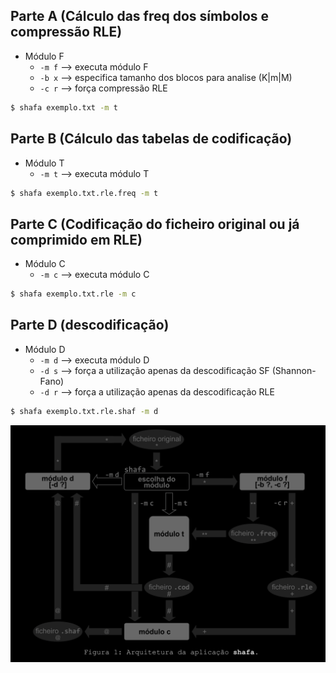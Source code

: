 ## Parte A (Cálculo das freq dos símbolos e compressão RLE)

- Módulo F
    * `-m f` --> executa módulo F
    * `-b x` --> especifica tamanho dos blocos para analise (K|m|M)
    * `-c r` --> força compressão RLE

```sh
$ shafa exemplo.txt -m t
```

## Parte B (Cálculo das tabelas de codificação)

- Módulo T
    * `-m t` --> executa módulo T
```sh
$ shafa exemplo.txt.rle.freq -m t
```

## Parte C (Codificação do ficheiro original ou já comprimido em RLE)

- Módulo C
   * `-m c` --> executa módulo C

```sh
$ shafa exemplo.txt.rle -m c
```

## Parte D (descodificação)
- Módulo D
   * `-m d` --> executa módulo D
   * `-d s` --> força a utilização apenas da descodificação SF (Shannon-Fano)
   * `-d r` --> força a utilização apenas da descodificação RLE

```sh
$ shafa exemplo.txt.rle.shaf -m d
```

![Shafa's Architecture](arq-shafa.png)
